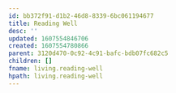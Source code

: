```yaml
---
id: bb372f91-d1b2-46d8-8339-6bc061194677
title: Reading Well
desc: ''
updated: 1607554846706
created: 1607554780866
parent: 3120d470-0c92-4c91-bafc-bdb07fc682c5
children: []
fname: living.reading-well
hpath: living.reading-well
---
```



